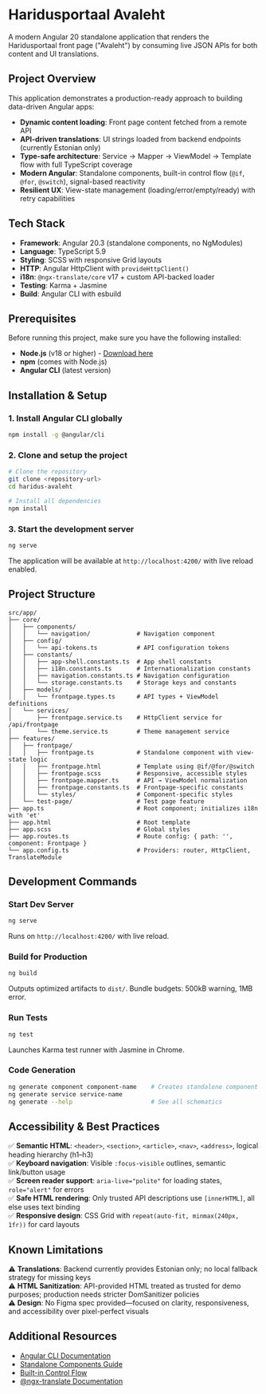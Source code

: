 # Haridusportaal Avaleht

A modern Angular 20 standalone application that renders the Haridusportaal front page ("Avaleht") by consuming live JSON APIs for both content and UI translations.

## Project Overview

This application demonstrates a production-ready approach to building data-driven Angular apps:

- **Dynamic content loading**: Front page content fetched from a remote API
- **API-driven translations**: UI strings loaded from backend endpoints (currently Estonian only)
- **Type-safe architecture**: Service → Mapper → ViewModel → Template flow with full TypeScript coverage
- **Modern Angular**: Standalone components, built-in control flow (`@if`, `@for`, `@switch`), signal-based reactivity
- **Resilient UX**: View-state management (loading/error/empty/ready) with retry capabilities

## Tech Stack

- **Framework**: Angular 20.3 (standalone components, no NgModules)
- **Language**: TypeScript 5.9
- **Styling**: SCSS with responsive Grid layouts
- **HTTP**: Angular HttpClient with `provideHttpClient()`
- **i18n**: `@ngx-translate/core` v17 + custom API-backed loader
- **Testing**: Karma + Jasmine
- **Build**: Angular CLI with esbuild

## Prerequisites

Before running this project, make sure you have the following installed:

- **Node.js** (v18 or higher) - [Download here](https://nodejs.org/)
- **npm** (comes with Node.js)
- **Angular CLI** (latest version)

## Installation & Setup

### 1. Install Angular CLI globally

```bash
npm install -g @angular/cli
```

### 2. Clone and setup the project

```bash
# Clone the repository
git clone <repository-url>
cd haridus-avaleht

# Install all dependencies
npm install
```

### 3. Start the development server

```bash
ng serve
```

The application will be available at `http://localhost:4200/` with live reload enabled.

## Project Structure

```
src/app/
├── core/
│   ├── components/
│   │   └── navigation/             # Navigation component
│   ├── config/
│   │   └── api-tokens.ts           # API configuration tokens
│   ├── constants/
│   │   ├── app-shell.constants.ts  # App shell constants
│   │   ├── i18n.constants.ts       # Internationalization constants
│   │   ├── navigation.constants.ts # Navigation configuration
│   │   └── storage.constants.ts    # Storage keys and constants
│   ├── models/
│   │   └── frontpage.types.ts      # API types + ViewModel definitions
│   └── services/
│       ├── frontpage.service.ts    # HttpClient service for /api/frontpage
│       └── theme.service.ts        # Theme management service
├── features/
│   ├── frontpage/
│   │   ├── frontpage.ts            # Standalone component with view-state logic
│   │   ├── frontpage.html          # Template using @if/@for/@switch
│   │   ├── frontpage.scss          # Responsive, accessible styles
│   │   ├── frontpage.mapper.ts     # API → ViewModel normalization
│   │   ├── frontpage.constants.ts  # Frontpage-specific constants
│   │   └── styles/                 # Component-specific styles
│   └── test-page/                  # Test page feature
├── app.ts                          # Root component; initializes i18n with 'et'
├── app.html                        # Root template
├── app.scss                        # Global styles
├── app.routes.ts                   # Route config: { path: '', component: Frontpage }
└── app.config.ts                   # Providers: router, HttpClient, TranslateModule
```

## Development Commands

### Start Dev Server

```bash
ng serve
```

Runs on `http://localhost:4200/` with live reload.

### Build for Production

```bash
ng build
```

Outputs optimized artifacts to `dist/`. Bundle budgets: 500kB warning, 1MB error.

### Run Tests

```bash
ng test
```

Launches Karma test runner with Jasmine in Chrome.

### Code Generation

```bash
ng generate component component-name    # Creates standalone component
ng generate service service-name
ng generate --help                      # See all schematics
```

## Accessibility & Best Practices

✅ **Semantic HTML**: `<header>`, `<section>`, `<article>`, `<nav>`, `<address>`, logical heading hierarchy (h1–h3)  
✅ **Keyboard navigation**: Visible `:focus-visible` outlines, semantic link/button usage  
✅ **Screen reader support**: `aria-live="polite"` for loading states, `role="alert"` for errors  
✅ **Safe HTML rendering**: Only trusted API descriptions use `[innerHTML]`, all else uses text binding  
✅ **Responsive design**: CSS Grid with `repeat(auto-fit, minmax(240px, 1fr))` for card layouts

## Known Limitations

⚠️ **Translations**: Backend currently provides Estonian only; no local fallback strategy for missing keys  
⚠️ **HTML Sanitization**: API-provided HTML treated as trusted for demo purposes; production needs stricter DomSanitizer policies  
⚠️ **Design**: No Figma spec provided—focused on clarity, responsiveness, and accessibility over pixel-perfect visuals

## Additional Resources

- [Angular CLI Documentation](https://angular.dev/tools/cli)
- [Standalone Components Guide](https://angular.dev/guide/components/importing)
- [Built-in Control Flow](https://angular.dev/guide/templates/control-flow)
- [@ngx-translate Documentation](https://github.com/ngx-translate/core)
